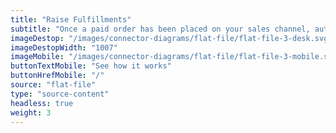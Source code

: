 ```yaml
---
title: "Raise Fulfillments"
subtitle: "Once a paid order has been placed on your sales channel, automatically notify one of our supported fulfillment partners to fulfill."
imageDestop: "/images/connector-diagrams/flat-file/flat-file-3-desk.svg"
imageDestopWidth: "1007"
imageMobile: "/images/connector-diagrams/flat-file/flat-file-3-mobile.svg"
buttonTextMobile: "See how it works"
buttonHrefMobile: "/" 
source: "flat-file"
type: "source-content"
headless: true
weight: 3
---
```

